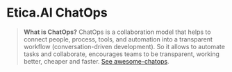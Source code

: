 # Etica.AI ChatOps

> **What is ChatOps?** ChatOps is a collaboration model that helps to connect
people, process, tools, and automation into a transparent workflow
(conversation-driven development). So it allows to automate tasks and
collaborate, encourages teams to be transparent, working better, cheaper and
faster. [See awesome-chatops](https://github.com/exAspArk/awesome-chatops).
